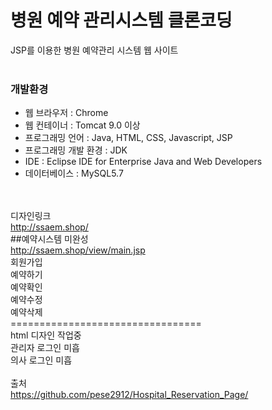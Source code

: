 # 병원 예약 관리시스템 클론코딩
JSP를 이용한 병원 예약관리 시스템 웹 사이트
<br><br>
### 개발환경 

* 웹 브라우저 : Chrome 
* 웹 컨테이너 : Tomcat 9.0 이상
* 프로그래밍 언어 : Java, HTML, CSS, Javascript, JSP
* 프로그래밍 개발 환경 : JDK
* IDE : Eclipse IDE for Enterprise Java and Web Developers
* 데이터베이스 : MySQL5.7

<br><br>
디자인링크<br>
http://ssaem.shop/
<br>
##예약시스템 미완성<br>
http://ssaem.shop/view/main.jsp
<br>
회원가입<br>
예약하기<br>
예약확인<br>
예약수정<br>
예약삭제<br>
=================================<br>
html 디자인 작업중<br>
관리자 로그인 미흡<br>
의사 로그인 미흡<br>
<br>
출처<br>
https://github.com/pese2912/Hospital_Reservation_Page/
